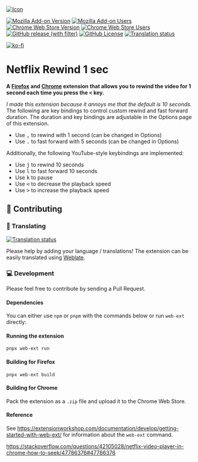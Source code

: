 [![Icon](https://addons.mozilla.org/user-media/addon_icons/2655/2655859-64.png?modified=71a2c23d)](https://addons.mozilla.org/en-US/firefox/addon/netflix-rewind-1-sec/)

[![Mozilla Add-on Version](https://img.shields.io/amo/v/netflix-rewind-1-sec)](https://addons.mozilla.org/en-US/firefox/addon/netflix-rewind-1-sec/)
[![Mozilla Add-on Users](https://img.shields.io/amo/users/netflix-rewind-1-sec)](https://addons.mozilla.org/en-US/firefox/addon/netflix-rewind-1-sec/)
[![Chrome Web Store Version](https://img.shields.io/chrome-web-store/v/inpbafoldolmpeiebppjbckdpnkkhlej)](https://chromewebstore.google.com/detail/netflix-rewind-1-sec/inpbafoldolmpeiebppjbckdpnkkhlej)
[![Chrome Web Store Users](https://img.shields.io/chrome-web-store/users/inpbafoldolmpeiebppjbckdpnkkhlej)](https://chromewebstore.google.com/detail/netflix-rewind-1-sec/inpbafoldolmpeiebppjbckdpnkkhlej)
[![GitHub release (with filter)](https://img.shields.io/github/v/release/laurens94/netflix-rewind-browser-extension)](https://github.com/laurens94/netflix-rewind-browser-extension/releases)
[![GitHub License](https://img.shields.io/github/license/laurens94/netflix-rewind-browser-extension)](https://github.com/laurens94/netflix-rewind-browser-extension/blob/master/LICENSE)
[![Translation status](https://hosted.weblate.org/widget/netflix-rewind-browser-extension/svg-badge.svg)](https://hosted.weblate.org/engage/netflix-rewind-browser-extension/)

[![ko-fi](https://ko-fi.com/img/githubbutton_sm.svg)](https://ko-fi.com/L3L0BR8QG)

# Netflix Rewind 1 sec
**A [Firefox](https://addons.mozilla.org/en-US/firefox/addon/netflix-rewind-1-sec/) and [Chrome](https://chrome.google.com/webstore/detail/netflix-rewind-1-sec/inpbafoldolmpeiebppjbckdpnkkhlej) extension that allows you to rewind the video for 1 second each time you press the <kbd><</kbd> key.**

_I made this extension because it annoys me that the default is 10 seconds._
The following are key bindings to control custom rewind and fast forward duration.  The duration and key bindings are adjustable in the Options page of this extension.
- Use <kbd>,</kbd> to rewind with 1 second (can be changed in Options)
- Use <kbd>.</kbd> to fast forward with 5 seconds (can be changed in Options)

Additionally, the following YouTube-style keybindings are implemented:
- Use <kbd>j</kbd> to rewind 10 seconds
- Use <kbd>l</kbd> to fast forward 10 seconds
- Use <kbd>k</kbd> to pause
- Use <kbd><</kbd> to decrease the playback speed
- Use <kbd>></kbd> to increase the playback speed

## 🫶 Contributing

### 💬 Translating
[![Translation status](https://hosted.weblate.org/widget/netflix-rewind-browser-extension/multi-auto.svg)](https://hosted.weblate.org/engage/netflix-rewind-browser-extension/)

Please help by adding your language / translations! The extension can be easily translated using [Weblate](https://hosted.weblate.org/engage/netflix-rewind-browser-extension/).

### 💻 Development
Please feel free to contribute by sending a Pull Request.

#### Dependencies
You can either use `npm` or `pnpm` with the commands below or run `web-ext` directly:

#### Running the extension

`pnpx web-ext run`

#### Building for Firefox

`pnpx web-ext build`

#### Building for Chrome

Pack the extension as a `.zip` file and upload it to the Chrome Web Store.

#### Reference

See https://extensionworkshop.com/documentation/develop/getting-started-with-web-ext/ for information about the `web-ext` command.

https://stackoverflow.com/questions/42105028/netflix-video-player-in-chrome-how-to-seek/47786376#47786376
